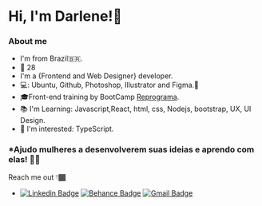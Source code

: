 #  Hi, I'm Darlene!👋

### About me
- I'm from Brazil🇧🇷.
- 🎂 28
- I'm a {Frontend and Web Designer} developer.
- 💻: Ubuntu, Github, Photoshop, Illustrator and Figma.🚀 
- 🎓Front-end training by BootCamp [Reprograma](https://reprograma.com.br/).
- 📚 I'm Learning: Javascript,React, html, css, Nodejs, bootstrap, UX, UI Design.
- 🎯 I'm interested: TypeScript.

### ***Ajudo mulheres a desenvolverem suas ideias e aprendo com elas! 💜**🚀

Reach me out 👇🏾
- [![Linkedin Badge](https://img.shields.io/badge/-Darlene%20Pereira-6633cc?style=flat-square&logo=Linkedin&logoColor=white&link=https://www.linkedin.com/in/darlene-pereira/)](https://www.linkedin.com/in/darlene-pereira/) [![Behance Badge](https://img.shields.io/badge/-Darlene%20Pereira-6633cc?style=flat-square&logo=Behance&logoColor=white&link=https://www.behance.net/darleneplima)](https://www.behance.net/darleneplima) [![Gmail Badge](https://img.shields.io/badge/-darlene92pereira@gmail.com-6633cc?style=flat-square&logo=Gmail&logoColor=white&link=mailto:darlene92pereira@gmail.com)](mailto:darlene92pereira@gmail.com)





<!--
**darlenepereira/darlenepereira** is a ✨ _special_ ✨ repository because its `README.md` (this file) appears on your GitHub profile.

Here are some ideas to get you started:

- 🔭 I’m currently working on ...
- 🌱 I’m currently learning ...
- 👯 I’m looking to collaborate on ...
- 🤔 I’m looking for help with ...
- 💬 Ask me about ...
- 📫 How to reach me: ...
- 😄 Pronouns: ...
- ⚡ Fun fact: ...
-->
